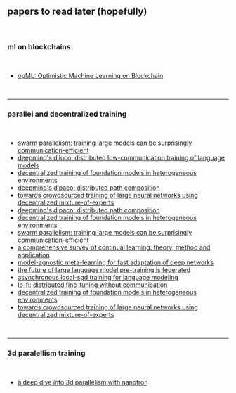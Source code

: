 ## papers to read later (hopefully)

<br>

### ml on blockchains

<br>

* [opML: Optimistic Machine Learning on Blockchain](https://arxiv.org/pdf/2401.17555)

<br>

---

### parallel and decentralized training

<br>

* [swarm parallelism: training large models
can be surprisingly communication-efficient](https://arxiv.org/pdf/2301.11913)
* [deepmind's diloco: distributed low-communication
training of language models](https://arxiv.org/pdf/2311.08105)
* [decentralized training of foundation models in
heterogeneous environments](https://arxiv.org/pdf/2206.01288)
* [deepmind's dipaco: distributed path composition](https://arxiv.org/pdf/2403.10616)
* [towards crowdsourced training of large neural
networks using decentralized mixture-of-experts](https://arxiv.org/pdf/2002.04013)
* [deepmind's dipaco: distributed path composition](https://arxiv.org/pdf/2403.10616)
* [decentralized training of foundation models in
heterogeneous environments](https://arxiv.org/pdf/2206.01288)
* [swarm parallelism: training large models
can be surprisingly communication-efficient](https://arxiv.org/pdf/2301.11913)
* [a comprehensive survey of continual learning:
theory, method and application](https://arxiv.org/pdf/2302.00487)
* [model-agnostic meta-learning for fast adaptation of deep networks](https://arxiv.org/pdf/1703.03400)
* [the future of large language model pre-training is federated](https://arxiv.org/abs/2405.10853v2)
* [asynchronous local-sgd training for
language modeling](https://arxiv.org/pdf/2401.09135)
* [lo-fi: distributed fine-tuning without communication](https://arxiv.org/pdf/2210.11948)
* [decentralized training of foundation models in
heterogeneous environments](https://arxiv.org/pdf/2206.01288)
* [towards crowdsourced training of large neural
networks using decentralized mixture-of-experts](https://arxiv.org/pdf/2002.04013)

<br>

---

### 3d paralellism training

<br>

* [a deep dive into 3d parallelism with nanotron](https://tj-solergibert.github.io/post/3d-parallelism/)

